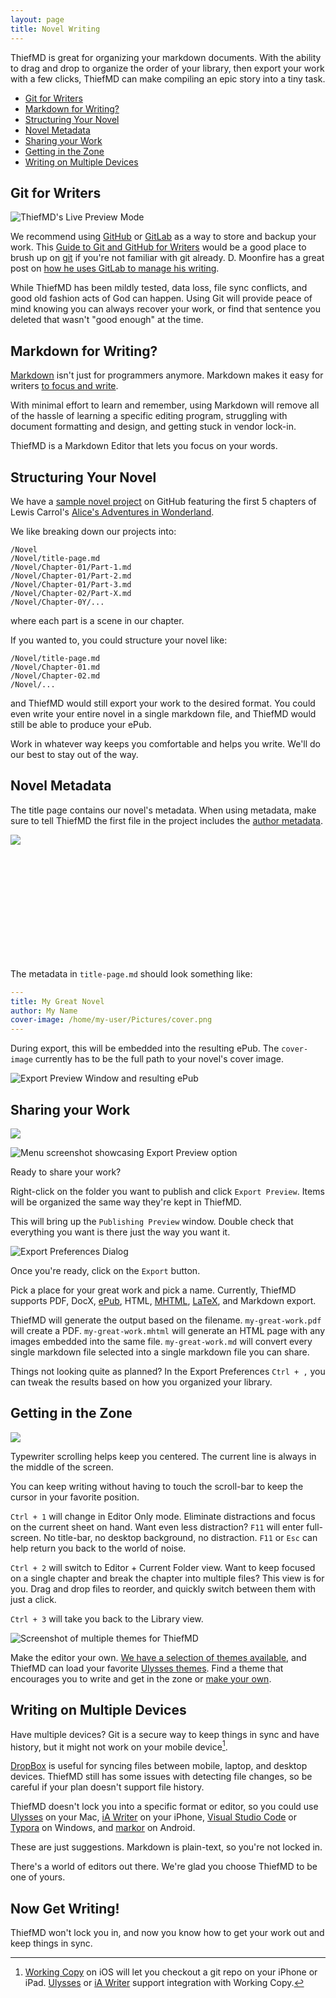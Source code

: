 ```yaml
---
layout: page
title: Novel Writing
---
```


ThiefMD is great for organizing your markdown documents. With the ability to drag and drop to organize the order of your library, then export your work with a few clicks, ThiefMD can make compiling an epic story into a tiny task.

- [Git for Writers](#git-for-writers)
- [Markdown for Writing?](#markdown-for-writing)
- [Structuring Your Novel](#structuring-your-novel)
- [Novel Metadata](#novel-metadata)
- [Sharing your Work](#sharing-your-work)
- [Getting in the Zone](#getting-in-the-zone)
- [Writing on Multiple Devices](#writing-on-multiple-devices)

## Git for Writers

<div class="responsive-right-short hoffman"><img src="/images/preview.png" alt="ThiefMD's Live Preview Mode" /></div>

We recommend using [GitHub](https://github.com) or [GitLab](https://gitlab.com) as a way to store and backup your work. This [Guide to Git and GitHub for Writers](https://www.scrygroup.com/tutorial/2020-01-07/guide-to-git-github-for-writers) would be a good place to brush up on [git](https://git-scm.com/) if you're not familiar with git already. D. Moonfire has a great post on [how he uses GitLab to manage his writing](https://d.moonfire.us/blog/2015/05/09/gitlab-projects).

While ThiefMD has been mildly tested, data loss, file sync conflicts, and good old fashion acts of God can happen. Using Git will provide peace of mind knowing you can always recover your work, or find that sentence you deleted that wasn't "good enough" at the time.

## Markdown for Writing?

[Markdown](https://daringfireball.net/projects/markdown) isn't just for programmers anymore. Markdown makes it easy for writers [to focus and write](https://www.fastcompany.com/40586767/for-focused-writing-markdown-is-your-best-friend).

With minimal effort to learn and remember, using Markdown will remove all of the hassle of learning a specific editing program, struggling with document formatting and design, and getting stuck in vendor lock-in.

ThiefMD is a Markdown Editor that lets you focus on your words.

<div class="clear"></div>

## Structuring Your Novel

We have a [sample novel project](https://github.com/ThiefMD/sample-novel) on GitHub featuring the first 5 chapters of Lewis Carrol's [Alice's Adventures in Wonderland](https://www.gutenberg.org/ebooks/28885).

We like breaking down our projects into:

```
/Novel
/Novel/title-page.md
/Novel/Chapter-01/Part-1.md
/Novel/Chapter-01/Part-2.md
/Novel/Chapter-01/Part-3.md
/Novel/Chapter-02/Part-X.md
/Novel/Chapter-0Y/...
```

where each part is a scene in our chapter.

If you wanted to, you could structure your novel like:

```
/Novel/title-page.md
/Novel/Chapter-01.md
/Novel/Chapter-02.md
/Novel/...
```

and ThiefMD would still export your work to the desired format. You could even write your entire novel in a single markdown file, and ThiefMD would still be able to produce your ePub.

Work in whatever way keeps you comfortable and helps you write. We'll do our best to stay out of the way.

## Novel Metadata

The title page contains our novel's metadata. When using metadata, make sure to tell ThiefMD the first file in the project includes the [author metadata](https://pandoc.org/MANUAL.html#epub-metadata).

<div class="responsive-center marcel" style="overflow: hidden; height: 200px"><img src="/images/export_preferences.png" /></div>

The metadata in `title-page.md` should look something like:

```yaml
---
title: My Great Novel
author: My Name
cover-image: /home/my-user/Pictures/cover.png
---
```

During export, this will be embedded into the resulting ePub. The `cover-image` currently has to be the full path to your novel's cover image.

<div class="responsive-center marcel"><img src="/images/epub-export.png" alt="Export Preview Window and resulting ePub" /></div>

<div class="clear"></div>

## Sharing your Work

![](/images/export_preview.png)

<div class="responsive-left-short hoffman"><img src="/images/export_menu.png" alt="Menu screenshot showcasing Export Preview option" /></div>

Ready to share your work?

Right-click on the folder you want to publish and click `Export Preview`. Items will be organized the same way they're kept in ThiefMD.

This will bring up the `Publishing Preview` window. Double check that everything you want is there just the way you want it.

<div style="clear: both"></div>

<div class="responsive-right-short"><img src="/images/export_preferences.png" alt="Export Preferences Dialog" /></div>

Once you're ready, click on the `Export` button.

Pick a place for your great work and pick a name.  Currently, ThiefMD supports PDF, DocX, [ePub](https://en.wikipedia.org/wiki/EPUB), HTML, [MHTML](https://en.wikipedia.org/wiki/MHTML), [LaTeX](https://www.latex-project.org/), and Markdown export.

ThiefMD will generate the output based on the filename. `my-great-work.pdf` will create a PDF. `my-great-work.mhtml` will generate an HTML page with any images embedded into the same file. `my-great-work.md` will convert every single markdown file selected into a single markdown file you can share.

Things not looking quite as planned? In the Export Preferences `Ctrl + ,` you can tweak the results based on how you organized your library.

<div style="clear: both"></div>

## Getting in the Zone

![](/images/typewriter_scrolling.gif)

Typewriter scrolling helps keep you centered.  The current line is always in the middle of the screen.

You can keep writing without having to touch the scroll-bar to keep the cursor in your favorite position.

`Ctrl + 1` will change in Editor Only mode. Eliminate distractions and focus on the current sheet on hand.  Want even less distraction? `F11` will enter full-screen. No title-bar, no desktop background, no distraction. `F11` or `Esc` can help return you back to the world of noise.

`Ctrl + 2` will switch to Editor + Current Folder view. Want to keep focused on a single chapter and break the chapter into multiple files? This view is for you. Drag and drop files to reorder, and quickly switch between them with just a click.

`Ctrl + 3` will take you back to the Library view.

<div class="hoffman"><img src="/images/theme_preferences.png" alt="Screenshot of multiple themes for ThiefMD" /></div>

Make the editor your own. [We have a selection of themes available](https://themes.thiefmd.com), and ThiefMD can load your favorite [Ulysses themes](https://styles.ulysses.app/themes). Find a theme that encourages you to write and get in the zone or [make your own](https://themes.thiefmd.com/howto).

## Writing on Multiple Devices

Have multiple devices? Git is a secure way to keep things in sync and have history, but it might not work on your mobile device[^working-copy].

[^working-copy]: [Working Copy](https://workingcopyapp.com/) on iOS will let you checkout a git repo on your iPhone or iPad. [Ulysses](https://ulysses.app/integrations/workingcopy) or [iA Writer](https://thesweetsetup.com/how-ive-set-up-ia-writer-after-moving-from-ulysses) support integration with Working Copy.

[DropBox](https://www.dropbox.com) is useful for syncing files between mobile, laptop, and desktop devices. ThiefMD still has some issues with detecting file changes, so be careful if your plan doesn't support file history.

ThiefMD doesn't lock you into a specific format or editor, so you could use [Ulysses](https://ulysses.app) on your Mac, [iA Writer](https://ia.net/writer) on your iPhone, [Visual Studio Code](https://code.visualstudio.com) or [Typora](https://typora.io) on Windows, and [markor](https://github.com/gsantner/markor) on Android.

These are just suggestions. Markdown is plain-text, so you're not locked in.

There's a world of editors out there. We're glad you choose ThiefMD to be one of yours.

## Now Get Writing!

ThiefMD won't lock you in, and now you know how to get your work out and keep things in sync.